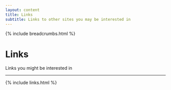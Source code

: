 ```yaml
---
layout: content
title: Links
subtitle: Links to other sites you may be interested in
---
```


{% include breadcrumbs.html %}

# Links
Links you might be interested in 

---

{% include links.html %}